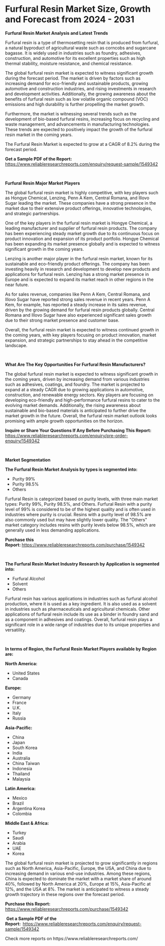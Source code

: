 <p><h1>Furfural Resin Market Size, Growth and Forecast from 2024 - 2031</h1></p><p><strong>Furfural Resin Market Analysis and Latest Trends</strong></p>
<p><p>Furfural resin is a type of thermosetting resin that is produced from furfural, a natural byproduct of agricultural waste such as corncobs and sugarcane bagasse. It is widely used in industries such as foundry, adhesives, construction, and automotive for its excellent properties such as high thermal stability, moisture resistance, and chemical resistance.</p><p>The global furfural resin market is expected to witness significant growth during the forecast period. The market is driven by factors such as increasing demand for eco-friendly and sustainable products, growing automotive and construction industries, and rising investments in research and development activities. Additionally, the growing awareness about the benefits of furfural resin such as low volatile organic compound (VOC) emissions and high durability is further propelling the market growth.</p><p>Furthermore, the market is witnessing several trends such as the development of bio-based furfural resins, increasing focus on recycling and waste management, and advancements in manufacturing technologies. These trends are expected to positively impact the growth of the furfural resin market in the coming years.</p><p>The Furfural Resin Market is expected to grow at a CAGR of 8.2% during the forecast period.</p></p>
<p><strong>Get a Sample PDF of the Report:&nbsp;</strong> <a href="https://www.reliableresearchreports.com/enquiry/request-sample/1549342">https://www.reliableresearchreports.com/enquiry/request-sample/1549342</a></p>
<p>&nbsp;</p>
<p><strong>Furfural Resin Major Market Players</strong></p>
<p><p>The global furfural resin market is highly competitive, with key players such as Hongye Chemical, Lenzing, Penn A Kem, Central Romana, and Illovo Sugar leading the market. These companies have a strong presence in the market due to their extensive product offerings, innovative technologies, and strategic partnerships. </p><p>One of the key players in the furfural resin market is Hongye Chemical, a leading manufacturer and supplier of furfural resin products. The company has been experiencing steady market growth due to its continuous focus on product innovation and expansion of its product portfolio. Hongye Chemical has been expanding its market presence globally and is expected to witness significant growth in the coming years. </p><p>Lenzing is another major player in the furfural resin market, known for its sustainable and eco-friendly product offerings. The company has been investing heavily in research and development to develop new products and applications for furfural resin. Lenzing has a strong market presence in Europe and is expected to expand its market reach in other regions in the near future.</p><p>As for sales revenue, companies like Penn A Kem, Central Romana, and Illovo Sugar have reported strong sales revenue in recent years. Penn A Kem, for example, has reported a steady increase in its sales revenue, driven by the growing demand for furfural resin products globally. Central Romana and Illovo Sugar have also experienced significant sales growth due to their strong market presence and customer base.</p><p>Overall, the furfural resin market is expected to witness continued growth in the coming years, with key players focusing on product innovation, market expansion, and strategic partnerships to stay ahead in the competitive landscape.</p></p>
<p>&nbsp;</p>
<p><strong>What Are The Key Opportunities For Furfural Resin Manufacturers?</strong></p>
<p><p>The global furfural resin market is expected to witness significant growth in the coming years, driven by increasing demand from various industries such as adhesives, coatings, and foundry. The market is projected to expand at a steady CAGR due to growing applications in automotive, construction, and renewable energy sectors. Key players are focusing on developing eco-friendly and high-performance furfural resins to cater to the evolving market demands. Additionally, the rising awareness about sustainable and bio-based materials is anticipated to further drive the market growth in the future. Overall, the furfural resin market outlook looks promising with ample growth opportunities on the horizon.</p></p>
<p><strong>Inquire or Share Your Questions If Any Before Purchasing This Report:</strong> <a href="https://www.reliableresearchreports.com/enquiry/pre-order-enquiry/1549342">https://www.reliableresearchreports.com/enquiry/pre-order-enquiry/1549342</a></p>
<p>&nbsp;</p>
<p><strong>Market Segmentation</strong></p>
<p><strong>The Furfural Resin Market Analysis by types is segmented into:</strong></p>
<p><ul><li>Purity 99%</li><li>Purity 98.5%</li><li>Others</li></ul></p>
<p><p>Furfural Resin is categorized based on purity levels, with three main market types: Purity 99%, Purity 98.5%, and Others. Furfural Resin with a purity level of 99% is considered to be of the highest quality and is often used in industries where purity is crucial. Resins with a purity level of 98.5% are also commonly used but may have slightly lower quality. The "Others" market category includes resins with purity levels below 98.5%, which are generally used in less demanding applications.</p></p>
<p><strong>Purchase this Report:&nbsp;</strong><a href="https://www.reliableresearchreports.com/purchase/1549342">https://www.reliableresearchreports.com/purchase/1549342</a></p>
<p>&nbsp;</p>
<p><strong>The Furfural Resin Market Industry Research by Application is segmented into:</strong></p>
<p><ul><li>Furfural Alcohol</li><li>Solvent</li><li>Others</li></ul></p>
<p><p>Furfural resin has various applications in industries such as furfural alcohol production, where it is used as a key ingredient. It is also used as a solvent in industries such as pharmaceuticals and agricultural chemicals. Other applications of furfural resin include its use as a binder in foundry sand and as a component in adhesives and coatings. Overall, furfural resin plays a significant role in a wide range of industries due to its unique properties and versatility.</p></p>
<p>&nbsp;</p>
<p><strong>In terms of Region, the Furfural Resin Market Players available by Region are:</strong></p>
<p>
    <p> <strong> North America: </strong>
        <ul>
            <li>United States</li>
            <li>Canada</li>
        </ul>
        </p> 
    <p> <strong> Europe: </strong>
        <ul>
            <li>Germany</li>
            <li>France</li>
            <li>U.K.</li>
            <li>Italy</li>
            <li>Russia</li>
        </ul>
        </p> 
    <p> <strong> Asia-Pacific: </strong>
        <ul>
            <li>China</li>
            <li>Japan</li>
            <li>South Korea</li>
            <li>India</li>
            <li>Australia</li>
            <li>China Taiwan</li>
            <li>Indonesia</li>
            <li>Thailand</li>
            <li>Malaysia</li>
        </ul>
        </p> 
    <p> <strong> Latin America: </strong>
        <ul>
            <li>Mexico</li>
            <li>Brazil</li>
            <li>Argentina Korea</li>
            <li>Colombia</li>
        </ul>
        </p> 
    <p> <strong> Middle East & Africa: </strong>
        <ul>
            <li>Turkey</li>
            <li>Saudi</li>
            <li>Arabia</li>
            <li>UAE</li>
            <li>Korea</li>
        </ul>
    </p>
    </p>
<p><p>The global furfural resin market is projected to grow significantly in regions such as North America, Asia-Pacific, Europe, the USA, and China due to increasing demand in various end-use industries. Among these regions, China is expected to dominate the market with a market share of around 40%, followed by North America at 20%, Europe at 15%, Asia-Pacific at 12%, and the USA at 8%. The market is anticipated to witness a steady growth trajectory in these regions over the forecast period.</p></p>
<p><strong>Purchase this Report: </strong><a href="https://www.reliableresearchreports.com/purchase/1549342">https://www.reliableresearchreports.com/purchase/1549342</a></p>
<p>&nbsp;<strong>Get a Sample PDF of the Report:&nbsp;&nbsp;</strong><a href="https://www.reliableresearchreports.com/enquiry/request-sample/1549342">https://www.reliableresearchreports.com/enquiry/request-sample/1549342</a></p>
<p><strong></strong></p>
<p>Check more reports on https://www.reliableresearchreports.com/</p>